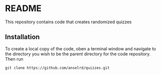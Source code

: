 # README
This repository contains code that creates randomized quizzes

## Installation

To create a local copy of the code, oben a terminal window and navigate to the directory you wish to be the parent directory for the code repository. Then run
```
git clone https://github.com/anselrd/quizzes.git
```
